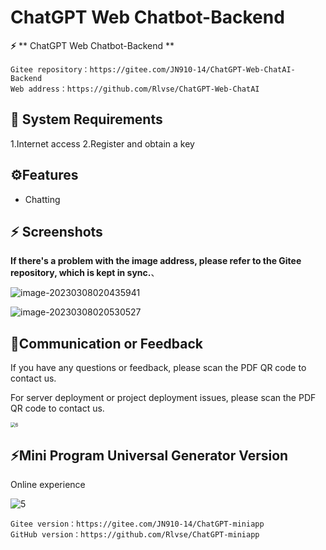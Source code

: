 # ChatGPT Web Chatbot-Backend

**⚡** ** ChatGPT Web Chatbot-Backend **

```
Gitee repository：https://gitee.com/JN910-14/ChatGPT-Web-ChatAI-Backend
Web address：https://github.com/Rlvse/ChatGPT-Web-ChatAI
```

## 🔧 System Requirements

1.Internet access
2.Register and obtain a key

## ⚙Features

* Chatting

## **⚡** Screenshots

**If there's a problem with the image address, please refer to the Gitee repository, which is kept in sync.**、

![image-20230308020435941](./README.assets/image-20230308020435941.png)

![image-20230308020530527](./README.assets/image-20230308020530527.png)

## 👻Communication or Feedback

If you have any questions or feedback, please scan the PDF QR code to contact us.

For server deployment or project deployment issues, please scan the PDF QR code to contact us.

<img src="./README.assets/6.jpg" alt="6" style="zoom:50%;" />

## ⚡Mini Program Universal Generator Version

Online experience


![5](./README.assets/5.jpg)

```https://github.com/Rlvse/ChatGPT-miniapp
Gitee version：https://gitee.com/JN910-14/ChatGPT-miniapp
GitHub version：https://github.com/Rlvse/ChatGPT-miniapp
```
